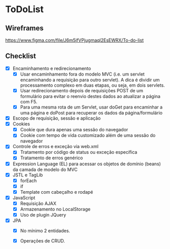 # ToDoList

## Wireframes
https://www.figma.com/file/J6m5jfVPjugmaql2EsEWRX/To-do-list

## Checklist

- [x] Encaminhamento e redirecionamento
    - [x] Usar encaminhamento fora do modelo MVC (i.e. um servlet encaminhando a requisição para outro servlet). A dica é dividir um processamento complexo em duas etapas, ou seja, em dois servlets.
    - [x] Usar redirecionamento depois de requisições POST de um formulário para evitar o reenvio destes dados ao atualizar a página com F5.
    - [x] Para uma mesma rota de um Servlet, usar doGet para encaminhar a uma página e doPost para recuperar os dados da página/formulário
- [x] Escopo de requisição, sessão e aplicação
- [x] Cookies
    - [x] Cookie que dura apenas uma sessão do navegador
    - [x] Cookie com tempo de vida customizado além de uma sessão do navegador
- [x] Controle de erros e exceção via web.xml
    - [x] Tratamento por código de status ou exceção específica
    - [x] Tratamento de erros genérico
- [x] Expression Language (EL) para acessar os objetos de domínio (beans) da camada de modelo do MVC
- [x] JSTL e TagLib
    - [x] forEach
    - [x] if
    - [x] Template com cabeçalho e rodapé
- [x] JavaScript
    - [x] Requisição AJAX
    - [x] Armazenamento no LocalStorage
    - [x] Uso de plugin JQuery
- [x] JPA
    - [x] No mínimo 2 entidades.
    - [x] Operações de CRUD. 
  
